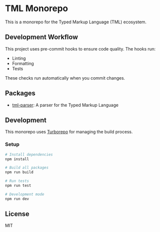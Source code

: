 # TML Monorepo

This is a monorepo for the Typed Markup Language (TML) ecosystem.

## Development Workflow

This project uses pre-commit hooks to ensure code quality. The hooks run:

- Linting
- Formatting
- Tests

These checks run automatically when you commit changes.

## Packages

- [tml-parser](./packages/tml-parser): A parser for the Typed Markup Language

## Development

This monorepo uses [Turborepo](https://turbo.build/repo) for managing the build process.

### Setup

```bash
# Install dependencies
npm install

# Build all packages
npm run build

# Run tests
npm run test

# Development mode
npm run dev
```

## License

MIT
